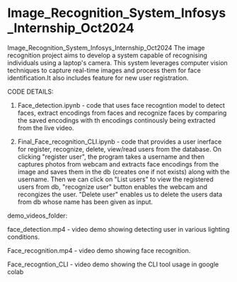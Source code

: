 # Image_Recognition_System_Infosys_Internship_Oct2024
Image_Recognition_System_Infosys_Internship_Oct2024
The image recognition project aims to develop a system capable of recognising individuals using a laptop's camera. This system leverages computer vision techniques to capture real-time images and process them for face identification.It also includes feature for new user registration.

CODE DETAILS:

1. Face_detection.ipynb - code that uses face recogntion model to detect faces, extract encodings from faces and recognize faces by comparing the saved encodings with th encodings continously being extracted from the live video.

2. Final_Face_recognition_CLI.ipynb - code that provides a user inerface for register, recognize, delete, view/read users from the database. On clicking "register user", the program takes a username and then captures photos from webcam and extracts face encodings from the image and saves them in the db (creates one if not exists) along with the username. Then we can click on "List users" to view the registered users from db, "recognize user" button enables the webcam and recongizes the user. "Delete user" enables us to delete the users data from db whose name has been given as input.

demo_videos_folder:

face_detection.mp4 - video demo showing detecting user in various lighting conditions.

Face_recognition.mp4 - video demo showing face recognition.

Face_recogntion_CLI - video demo showing the CLI tool usage in google colab
